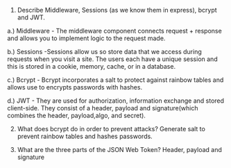 <!-- Answers to the Short Answer Essay Questions go here -->

1.  Describe Middleware, Sessions (as we know them in express), bcrypt and JWT. 

a.) Middleware - The middleware component connects request + response and allows you to implement logic to the request made. 

b.) Sessions -Sessions allow us so store data that we access during requests when you visit a site. The users each have a unique session and this is stored in a cookie, memory, cache, or in a database. 

c.) Bcrypt - Bcrypt incorporates a salt to protect against rainbow tables and allows use to encrypts passwords with hashes. 

d.) JWT - They are used for authorization, information exchange and stored client-side. They consist of a header, payload and signature(which combines the header, payload,algo, and secret).

2.  What does bcrypt do in order to prevent attacks?
Generate salt to prevent rainbow tables and hashes passwords.

3.  What are the three parts of the JSON Web Token?
Header, payload and signature